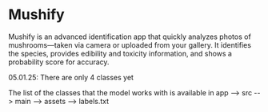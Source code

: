 # Mushify
Mushify is an advanced identification app that quickly analyzes photos of mushrooms—taken via camera or uploaded from your gallery. It identifies the species,  provides edibility and toxicity information, and shows a probability score for accuracy. 


05.01.25: There are only 4 classes yet


The list of the classes that the model works with is available in app --> src --> main --> assets --> labels.txt
